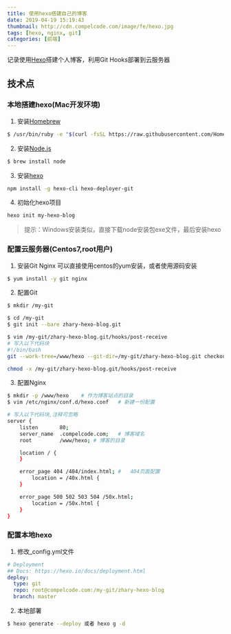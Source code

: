 ```yaml
---
title: 使用hexo搭建自己的博客
date: 2019-04-19 15:19:43
thumbnail: http://cdn.compelcode.com/image/fe/hexo.jpg
tags: [hexo, nginx, git]
categories: [前端]
---
```


记录使用[Hexo](https://hexo.io/)搭建个人博客，利用Git Hooks部署到云服务器

## 技术点

### 本地搭建hexo(Mac开发环境)
1. 安装[Homebrew](https://brew.sh/index_zh-cn)
``` bash
$ /usr/bin/ruby -e "$(curl -fsSL https://raw.githubusercontent.com/Homebrew/install/master/install)"
```
2. 安装[Node.js](http://nodejs.cn/download/)
``` bash
$ brew install node
```
3. 安装[hexo](https://hexo.io/zh-cn/docs/index.html)
``` bash
npm install -g hexo-cli hexo-deployer-git
```
4. 初始化hexo项目
``` bash
hexo init my-hexo-blog
```
> 提示：Windows安装类似，直接下载node安装包exe文件，最后安装hexo

### 配置云服务器(Centos7,root用户)
1. 安装Git Nginx
可以直接使用centos的yum安装，或者使用源码安装
``` bash
$ yum install -y git nginx
```
2. 配置Git
``` bash
$ mkdir /my-git

$ cd /my-git
$ git init --bare zhary-hexo-blog.git

$ vim /my-git/zhary-hexo-blog.git/hooks/post-receive
# 写入以下代码块
#!/bin/bash
git --work-tree=/www/hexo --git-dir=/my-git/zhary-hexo-blog.git checkout -f

chmod -x /my-git/zhary-hexo-blog.git/hooks/post-receive
```

3. 配置Nginx
``` bash
$ mkdir -p /www/hexo    # 作为博客站点的目录
$ vim /etc/nginx/conf.d/hexo.conf   # 新建一份配置

# 写入以下代码块,注释可忽略
server {
    listen       80;
    server_name  .compelcode.com;   # 博客域名
    root         /www/hexo; # 博客的目录

    location / {
    }

    error_page 404 /404/index.html; #   404页面配置
        location = /40x.html {
    }

    error_page 500 502 503 504 /50x.html;
        location = /50x.html {
    }
}
```

### 配置本地hexo
1. 修改_config.yml文件
``` yaml
# Deployment
## Docs: https://hexo.io/docs/deployment.html
deploy:
  type: git
  repo: root@compelcode.com:/my-git/zhary-hexo-blog
  branch: master
```

2. 本地部署
``` bash
$ hexo generate --deploy 或者 hexo g -d
```